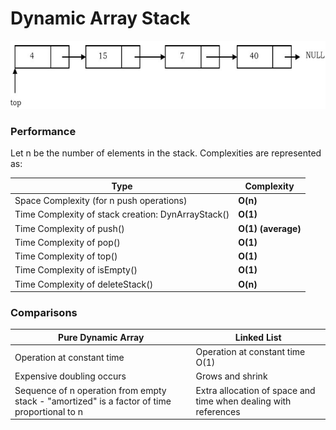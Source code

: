 # Dynamic Array Stack

![](stack_impl_using_linkedlist.png "")

### Performance

Let n be the number of elements in the stack. Complexities are represented as:

| Type                                               | Complexity         |
| -------------------------------------------------- | ------------------ |
| Space Complexity (for n push operations)           | **O(n)**           |
| Time Complexity of stack creation: DynArrayStack() | **O(1)**           |
| Time Complexity of push()                          | **O(1) (average)** |
| Time Complexity of pop()                           | **O(1)**           |
| Time Complexity of top()                           | **O(1)**           |
| Time Complexity of isEmpty()                       | **O(1)**           |
| Time Complexity of deleteStack()                   | **O(n)**           |

### Comparisons

| Pure Dynamic Array                                                                           | Linked List                                                     |
| -------------------------------------------------------------------------------------------- | --------------------------------------------------------------- |
| Operation at constant time                                                                   | Operation at constant time O(1)                                 |
| Expensive doubling occurs                                                                    | Grows and shrink                                                |
| Sequence of n operation from empty stack - "amortized" is a factor of time proportional to n | Extra allocation of space and time when dealing with references |
